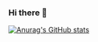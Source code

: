 ### Hi there 👋
[![Anurag's GitHub stats](https://github-readme-stats.vercel.app/api?username=Nodemana)](https://github.com/anuraghazra/github-readme-stats)

<!--
**Nodemana/Nodemana** is a ✨ _special_ ✨ repository because its `README.md` (this file) appears on your GitHub profile.

Here are some ideas to get you started:

- 🔭 I’m currently working on ...
- 🌱 I’m currently learning ...
- 👯 I’m looking to collaborate on ...
- 🤔 I’m looking for help with ...
- 💬 Ask me about ...
- 📫 How to reach me: ...
- 😄 Pronouns: ...
- ⚡ Fun fact: ...
-->
